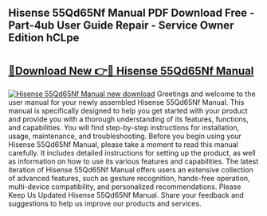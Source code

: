 ## Hisense 55Qd65Nf Manual PDF Download Free - Part-4ub User Guide Repair - Service Owner Edition hCLpe

# <h2><a href="http://bc39159.oget.top/?id=Hisense+55Qd65Nf+Manual">🔗Download New 👉🔴 Hisense 55Qd65Nf Manual</a></h2>

[![Hisense 55Qd65Nf Manual new download](https://i.imgur.com/5g1atiW.png)](http://bc39159.oget.top/?id=Hisense+55Qd65Nf+Manual)
Greetings and welcome to the user manual for your newly assembled Hisense 55Qd65Nf Manual. This manual is specifically designed to help you get started with your product and provide you with a thorough understanding of its features, functions, and capabilities. You will find step-by-step instructions for installation, usage, maintenance, and troubleshooting. Before you begin using your Hisense 55Qd65Nf Manual, please take a moment to read this manual carefully. It includes detailed instructions for setting up the product, as well as information on how to use its various features and capabilities. The latest iteration of Hisense 55Qd65Nf Manual offers users an extensive collection of advanced features, such as gesture recognition, hands-free operation, multi-device compatibility, and personalized recommendations. Please Keep Us Updated Hisense 55Qd65Nf Manual. Share your feedback and suggestions to help us improve our products and services.
